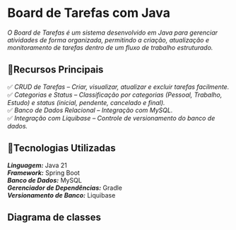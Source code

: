 # Board de Tarefas com Java

*O Board de Tarefas é um sistema desenvolvido em Java para gerenciar atividades de forma organizada, permitindo a criação, atualização e monitoramento de tarefas dentro de um fluxo de trabalho estruturado.*

## 🚀Recursos Principais
✅ *CRUD de Tarefas – Criar, visualizar, atualizar e excluir tarefas facilmente.* <br>
✅ *Categorias e Status – Classificação por categorias (Pessoal, Trabalho, Estudo) e status (inicial, pendente, cancelado e final).* <br>
✅ *Banco de Dados Relacional – Integração com MySQL.* <br>
✅ *Integração com Liquibase – Controle de versionamento do banco de dados.*

## 🔧Tecnologias Utilizadas
***Linguagem:*** Java 21<br>
***Framework:*** Spring Boot<br>
***Banco de Dados:*** MySQL<br>
***Gerenciador de Dependências:*** Gradle<br>
***Versionamento de Banco:*** Liquibase

## Diagrama de classes

